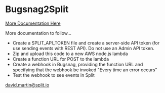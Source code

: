 # Bugsnag2Split

 [More Documentation Here](https://davidbrookemartin.com/2022/07/19/bugsnag-and-split-events-integration/) 

More documentation to follow...

 * Create a SPLIT_API_TOKEN file and create a server-side API token (for use sending events with REST API).  Do not use an Admin API token.
 * Zip and upload this code to a new AWS node.js lambda
 * Create a function URL for POST to the lambda
 * Create a webhook in Bugsnag, providing the function URL and specifying that the webhook be invoked "Every time an error occurs"
 * Test the webhook to see events in Split

david.martin@split.io

